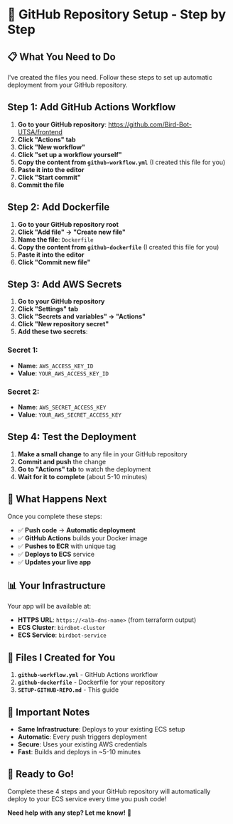 # 🚀 GitHub Repository Setup - Step by Step

## 📋 What You Need to Do

I've created the files you need. Follow these steps to set up automatic deployment from your GitHub repository.

## Step 1: Add GitHub Actions Workflow

1. **Go to your GitHub repository**: https://github.com/Bird-Bot-UTSA/frontend
2. **Click "Actions" tab**
3. **Click "New workflow"**
4. **Click "set up a workflow yourself"**
5. **Copy the content from `github-workflow.yml`** (I created this file for you)
6. **Paste it into the editor**
7. **Click "Start commit"**
8. **Commit the file**

## Step 2: Add Dockerfile

1. **Go to your GitHub repository root**
2. **Click "Add file" → "Create new file"**
3. **Name the file**: `Dockerfile`
4. **Copy the content from `github-dockerfile`** (I created this file for you)
5. **Paste it into the editor**
6. **Click "Commit new file"**

## Step 3: Add AWS Secrets

1. **Go to your GitHub repository**
2. **Click "Settings" tab**
3. **Click "Secrets and variables" → "Actions"**
4. **Click "New repository secret"**
5. **Add these two secrets**:

### Secret 1:
- **Name**: `AWS_ACCESS_KEY_ID`
- **Value**: `YOUR_AWS_ACCESS_KEY_ID`

### Secret 2:
- **Name**: `AWS_SECRET_ACCESS_KEY`
- **Value**: `YOUR_AWS_SECRET_ACCESS_KEY`

## Step 4: Test the Deployment

1. **Make a small change** to any file in your GitHub repository
2. **Commit and push** the change
3. **Go to "Actions" tab** to watch the deployment
4. **Wait for it to complete** (about 5-10 minutes)

## 🎯 What Happens Next

Once you complete these steps:

- ✅ **Push code** → **Automatic deployment**
- ✅ **GitHub Actions** builds your Docker image
- ✅ **Pushes to ECR** with unique tag
- ✅ **Deploys to ECS** service
- ✅ **Updates your live app**

## 📊 Your Infrastructure

Your app will be available at:
- **HTTPS URL**: `https://<alb-dns-name>` (from terraform output)
- **ECS Cluster**: `birdbot-cluster`
- **ECS Service**: `birdbot-service`

## 🔧 Files I Created for You

1. **`github-workflow.yml`** - GitHub Actions workflow
2. **`github-dockerfile`** - Dockerfile for your repository
3. **`SETUP-GITHUB-REPO.md`** - This guide

## 🚨 Important Notes

- **Same Infrastructure**: Deploys to your existing ECS setup
- **Automatic**: Every push triggers deployment
- **Secure**: Uses your existing AWS credentials
- **Fast**: Builds and deploys in ~5-10 minutes

## 🎊 Ready to Go!

Complete these 4 steps and your GitHub repository will automatically deploy to your ECS service every time you push code!

**Need help with any step? Let me know!** 🚀
